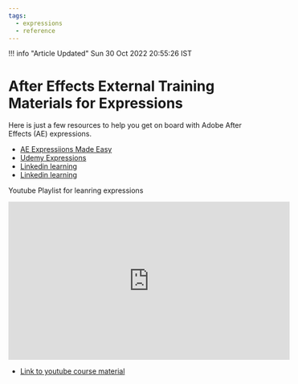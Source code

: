 ```yaml
---
tags:
  - expressions
  - reference
---
```


<!--
Title : ref_expressions_after_effects_external_training
- Created : 2022-07-20
- Updated :
- Author : James Rivers
- Written against (version):
- Sources :
- Author Notes :
- Tags : 
-->
!!! info "Article Updated"
    Sun 30 Oct 2022 20:55:26 IST

# After Effects External Training Materials for Expressions

Here is just a few resources to help you get on board with Adobe After Effects (AE) expressions. 

- [AE Expressiions Made Easy](https://www.pluralsight.com/courses/after-effects-expressions-made-easy-725?aid=701j0000001heIpAAI&promo=&utm_source=non_branded&utm_medium=digital_paid_search_google&utm_campaign=UK_Dynamic&utm_content=&cq_cmp=179446998&gclid=Cj0KCQjwz96WBhC8ARIsAATR253ZvuECRv80tkR0KWMdGar9S1olJIJA_IBmus5R-XGtOWF5wl3MO4waAgF2EALw_wcB)
- [Udemy Expressions](https://www.udemy.com/course/adobe-after-effects-expressions-create-motion-infographics/)
- [Linkedin learning](https://www.linkedin.com/learning/after-effects-cc-2019-character-animation-essential-training)
- [Linkedin learning](https://www.linkedin.com/learning/after-effects-guru-expressions)

Youtube Playlist for leanring expressions

<iframe width="560" height="315" src="https://www.youtube.com/embed/videoseries?list=PLvr5U5ZSt6IzHyvSL9fo0M9NRPsTvra31" title="YouTube video player" frameborder="0" allow="accelerometer; autoplay; clipboard-write; encrypted-media; gyroscope; picture-in-picture" allowfullscreen></iframe>

- [Link to youtube course material](https://www.youtube.com/redirect?event=video_description&redir_token=QUFFLUhqbjJaVUZPRE8xcF9WQUtaaVJDWGlyMm1MejlFZ3xBQ3Jtc0tuanNJLTZvcVdVVEd4XzVPUU9mQ05CR0dGSG9uaUdSWk1SaDBnUHlnakVHVkh1NlpYM0I5b2dMX3RZYTZhZ2pvR0ljQ2xFNFVLUVpsdVJDeXp0cFpMd2QzbXBISVIyYmYzMDVtYUZyaGZDRW9HUC03QQ&q=https%3A%2F%2Fgum.co%2Fanimoplex-expressions&v=Ar_8XBVEKGY)
